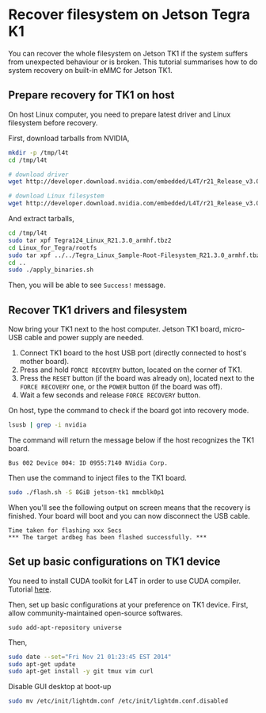 # Recover filesystem on Jetson Tegra K1

You can recover the whole filesystem on Jetson TK1 if the system suffers from unexpected behaviour or is broken.
This tutorial summarises how to do system recovery on built-in eMMC for Jetson TK1.


## Prepare recovery for TK1 on host

On host Linux computer, you need to prepare latest driver and Linux filesystem before recovery.

First, download tarballs from NVIDIA,

```sh
mkdir -p /tmp/l4t
cd /tmp/l4t

# download driver
wget http://developer.download.nvidia.com/embedded/L4T/r21_Release_v3.0/Tegra124_Linux_R21.3.0_armhf.tbz2

# download Linux filesystem
wget http://developer.download.nvidia.com/embedded/L4T/r21_Release_v3.0/Tegra_Linux_Sample-Root-Filesystem_R21.3.0_armhf.tbz2
```

And extract tarballs,

```sh
cd /tmp/l4t
sudo tar xpf Tegra124_Linux_R21.3.0_armhf.tbz2
cd Linux_for_Tegra/rootfs
sudo tar xpf ../../Tegra_Linux_Sample-Root-Filesystem_R21.3.0_armhf.tbz2
cd ..
sudo ./apply_binaries.sh
```

Then, you will be able to see `Success!` message.


## Recover TK1 drivers and filesystem

Now bring your TK1 next to the host computer.
Jetson TK1 board, micro-USB cable and power supply are needed.

1. Connect TK1 board to the host USB port (directly connected to host's mother board).
2. Press and hold `FORCE RECOVERY` button, located on the corner of TK1.
3. Press the `RESET` button (if the board was already on), located next to the `FORCE RECOVERY` one, or the `POWER` button (if the board was off).
4. Wait a few seconds and release `FORCE RECOVERY` button.

On host, type the command to check if the board got into recovery mode.

```sh
lsusb | grep -i nvidia
```

The command will return the message below if the host recognizes the TK1 board.

```
Bus 002 Device 004: ID 0955:7140 NVidia Corp.
```

Then use the command to inject files to the TK1 board.

```sh
sudo ./flash.sh -S 8GiB jetson-tk1 mmcblk0p1
```

When you'll see the following output on screen means that the recovery is finished.
Your board will boot and you can now disconnect the USB cable.

```
Time taken for flashing xxx Secs
*** The target ardbeg has been flashed successfully. ***
```


## Set up basic configurations on TK1 device

You need to install CUDA toolkit for L4T in order to use CUDA compiler.
Tutorial [here](Install-CUDA-6.5-on-Jetson-TK1.md).

Then, set up basic configurations at your preference on TK1 device.
First, allow community-maintained open-source softwares.

```
sudo add-apt-repository universe
```

Then,

```sh
sudo date --set="Fri Nov 21 01:23:45 EST 2014"
sudo apt-get update
sudo apt-get install -y git tmux vim curl
```

Disable GUI desktop at boot-up

```sh
sudo mv /etc/init/lightdm.conf /etc/init/lightdm.conf.disabled
```
